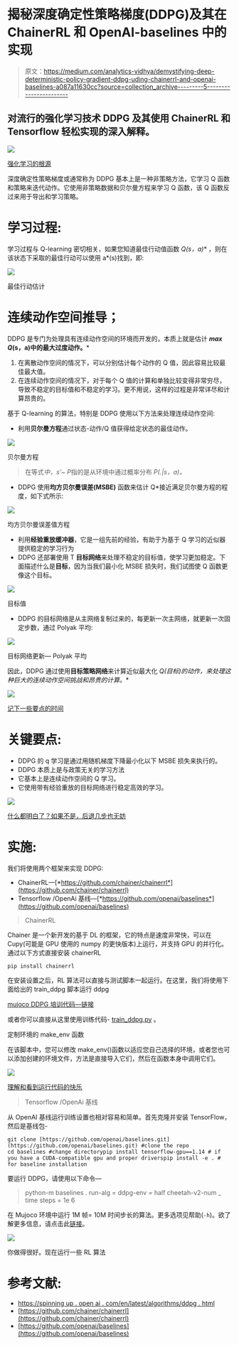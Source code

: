 # 揭秘深度确定性策略梯度(DDPG)及其在 ChainerRL 和 OpenAI-baselines 中的实现

> 原文：<https://medium.com/analytics-vidhya/demystifying-deep-deterministic-policy-gradient-ddpg-uding-chainerrl-and-openai-baselines-a087a11630cc?source=collection_archive---------5----------------------->

## 对流行的强化学习技术 DDPG 及其使用 ChainerRL 和 Tensorflow 轻松实现的深入解释。

![](img/4555113c58ad4ab25bd7e1bb64445597.png)

[强化学习的根源](https://wallpaperplay.com/walls/full/7/9/f/90463.jpg)

深度确定性策略梯度或通常称为 DDPG 基本上是一种非策略方法，它学习 Q 函数和策略来迭代动作。它使用非策略数据和贝尔曼方程来学习 Q 函数，该 Q 函数反过来用于导出和学习策略。

# 学习过程:

学习过程与 Q-learning 密切相关，如果您知道最佳行动值函数 **Q*(s，a)** ，则在该状态下采取的最佳行动可以使用 a*(s)找到，即:

![](img/730da48081f15b16e426c44ab4efcd58.png)

最佳行动估计

# 连续动作空间推导；

DDPG 是专门为处理具有连续动作空间的环境而开发的，本质上就是估计 ***max Q*(s，a)中的最大过度动作。***

1.  在离散动作空间的情况下，可以分别估计每个动作的 Q 值，因此容易比较最佳最大值。
2.  在连续动作空间的情况下，对于每个 Q 值的计算和单独比较变得非常穷尽，导致不稳定的目标值和不稳定的学习。更不用说，这样的过程是非常详尽和计算昂贵的。

基于 Q-learning 的算法，特别是 DDPG 使用以下方法来处理连续动作空间:

*   利用**贝尔曼方程**通过状态-动作/Q 值获得给定状态的最佳动作。

![](img/a4c971da5f5643e3b67a978e141c8919.png)

贝尔曼方程

> 在等式*中，s’~ P*指的是从环境中通过概率分布 *P(.|s，a)。*

*   DDPG 使用**均方贝尔曼误差(MSBE)** 函数来估计 Q*接近满足贝尔曼方程的程度，如下式所示:

![](img/c4b49d0c2d168d7ec16c40236bfba27e.png)

均方贝尔曼误差值方程

*   利用**经验重放缓冲器**，它是一组先前的经验，有助于为基于 Q 学习的近似器提供稳定的学习行为
*   DDPG 还部署使用 T **目标网络**来处理不稳定的目标值，使学习更加稳定。下面描述什么是**目标**，因为当我们最小化 MSBE 损失时，我们试图使 Q 函数更像这个目标。

![](img/3ab5f49040e402472fd6f5d8250e05d3.png)

目标值

*   DDPG 的目标网络是从主网络复制过来的，每更新一次主网络，就更新一次固定步数，通过 Polyak 平均:

![](img/c953b0cb22ab2744a0fc8b26e86428fa.png)

目标网络更新— Polyak 平均

因此，DDPG 通过使用**目标策略网络**来计算近似最大化 **Q*(目标)的动作，来处理这种巨大的连续动作空间挑战和昂贵的计算。**

![](img/536e64b68777ac6adf5a96c3ec1ad586.png)

[记下一些要点的时间](https://www.google.com/url?sa=i&url=https%3A%2F%2Fwww.salesforceblogger.com%2F2017%2F11%2F10%2Fdreamforce-2017-takeaways-on-einstein-analytics%2F&psig=AOvVaw2KBvxZxSqHXcfIdi67LYau&ust=1574756455707000&source=images&cd=vfe&ved=0CAIQjRxqFwoTCJD096T3hOYCFQAAAAAdAAAAABAd)

# **关键要点:**

*   DDPG 的 q 学习是通过用随机梯度下降最小化以下 MSBE 损失来执行的。
*   DDPG 本质上是与政策无关的学习方法
*   它基本上是连续动作空间的 Q 学习。
*   它使用带有经验重放的目标网络进行稳定高效的学习。

![](img/889f7c6f7e026ea59725da5a956e2722.png)

[什么都明白了？如果不是，后退几步也无妨](https://media.giphy.com/media/NvCueB7PUf840/giphy.gif)

# 实施:

我们将使用两个框架来实现 DDPG:

*   ChainerRL—[*https://github.com/chainer/chainerrl*](https://github.com/chainer/chainerrl)
*   Tensorflow /OpenAi 基线—[*https://github.com/openai/baselines*](https://github.com/openai/baselines)

> ChainerRL

Chainer 是一个新开发的基于 DL 的框架，它的特点是速度非常快，可以在 Cupy(可能是 GPU 使用的 numpy 的更快版本)上运行，并支持 GPU 的并行化。通过以下方式直接安装 chainerRL

```
pip install chainerrl
```

在安装设置之后，RL 算法可以直接与测试脚本一起运行。在这里，我们将使用下面给出的 train_ddpg 脚本运行 ddpg

[mujoco DDPG 培训代码—链接](https://gist.github.com/Ujwal2910/890afa79e7fbeaa7ce9cd2f5ae08d216)

或者你可以直接从这里使用训练代码- [train_ddpg.py](https://github.com/chainer/chainerrl/blob/master/examples/mujoco/train_ddpg_gym.py) 。

定制环境的 make_env 函数

在该脚本中，您可以修改 make_env()函数以适应您自己选择的环境，或者您也可以添加创建的环境文件，方法是直接导入它们，然后在函数本身中调用它们。

![](img/46b8dec1656b74b88ea2a90ccca2d944.png)

[理解和看到运行代码的快乐](https://www.google.com/search?q=code+is+running+joy+gif&tbm=isch&ved=2ahUKEwjE-4ThgoXmAhXqi0sFHWorDYgQ2-cCegQIABAA&oq=code+is+running+joy+gif&gs_l=img.3...7568.8300..8658...0.0..0.424.1155.3-2j1......0....1..gws-wiz-img.8PEGyfrddso&ei=JpvbXcTQAuqXrtoP6ta0wAg&bih=890&biw=1745&rlz=1C1GCEV_enIN863IN863#imgrc=bJbMW1LuwC4zDM)

> Tensorflow /OpenAi 基线

从 OpenAI 基线运行训练设置也相对容易和简单。首先克隆并安装 TensorFlow，然后是基线包-

```
git clone [https://github.com/openai/baselines.git](https://github.com/openai/baselines.git) #clone the repo
cd baselines #change directorypip install tensorflow-gpu==1.14 # if you have a CUDA-compatible gpu and proper driverspip install -e . # for baseline installation
```

要运行 DDPG，请使用以下命令—

> python-m baselines . run-alg = ddpg-env = half cheetah-v2-num _ time steps = 1e 6

在 Mujoco 环境中运行 1M 帧= 10M 时间步长的算法。更多选项见帮助(`-h`)。欲了解更多信息，请点击此[链接](https://github.com/openai/baselines/tree/master/baselines/ddpg)。

![](img/69e08eb933e3dafc121ec1016ebd2798.png)

你做得很好。现在运行一些 RL 算法

# **参考文献:**

*   [https://spinning up . open ai . com/en/latest/algorithms/ddpg . html](https://spinningup.openai.com/en/latest/algorithms/ddpg.html)
*   [https://github.com/chainer/chainerrl](https://github.com/chainer/chainerrl)
*   [https://github.com/openai/baselines](https://github.com/openai/baselines)